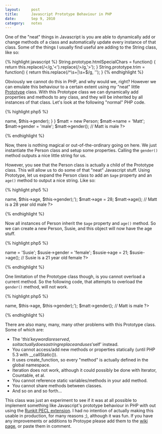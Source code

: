 ```yaml
---
layout:     post
title:      Javascript Prototype Behaviour in PHP
date:       Sep 9, 2010
category:   notes
---
```


One of the "neat" things in Javascript is you are able to dynamically add or change methods of a
class and automatically update every instance of that class. Some of the things I usually find
useful are adding to the String class, like so:

{% highlight javascript %}
String.prototype.htmlSpecialChars = function() {
    return this.replace(/\</g,'&#060;').replace(/\>/g,'&#062;');
}
String.prototype.trim = function() {
    return this.replace(/^\s+|\s+$/g, '');
}
{% endhighlight %}

Obviously we cannot do this in PHP, and why would we, right? However we can emulate this behaviour
to a certain extent using my "neat" little [Prototype](http://pastoid.com/9n+) class. With this
Prototype class we can dynamically add properties and methods to any class, and they will be
inherited by all instances of that class. Let's look at the following "normal" PHP code.

{% highlight php5 %}
<?php

class Person extends Prototype
{
    public $name;
    public $gender;

    public function gender()
    {
        printf("%s is %s\n", $this->name, $this->gender);
    }
}

$matt = new Person;
$matt->name = 'Matt';
$matt->gender = 'male';
$matt->gender();

// Matt is male

?>
{% endhighlight %}

Now, there is nothing magical or out-of-the-ordinary going on here. We just instantiate the Person
class and setup some properties. Calling the <code class="highlight php">gender()</code> method
outputs a nice little string for us.

However, you see that the Person class is actually a child of the Prototype class. This will allow
us to do some of that "neat" Javascript stuff. Using Prototype, let us expand the Person class to
add an `$age` property and an `age()` method to output a nice string. Like so:

{% highlight php5 %}
<?php

Person::add_property('age');
Person::add_method('age', 'printf("%s is a %d year old %s\n", $this->name, $this->age, $this->gender);');

$matt->age = 28;
$matt->age();

// Matt is a 28 year old male

?>
{% endhighlight %}

Now all instances of Person inherit the `$age` property and `age()` method. So we can create a new
Person, Susie, and this object will now have the age stuff.

{% highlight php5 %}
<?php

$susie = new Person;
$susie->name = 'Susie';
$susie->gender = 'female';
$susie->age = 21;
$susie->age();

// Susie is a 21 year old female

?>
{% endhighlight %}

One limitation of the Prototype class though, is you cannot overload a current method. So the
following code, that attempts to overload the <code class="highlight php">gender()</code> method,
will not work.

{% highlight php5 %}
<?php

Person::add_method('gender', 'printf("%s is a %d year old %s\n", $this->name, $this->age, $this->gender);');

$matt->gender();

// Matt is male

?>
{% endhighlight %}

There are also many, many, many other problems with this Prototype class. Some of which are:

- The '$this' keyword is reserved, so it actually does a string replace and uses '$self' instead.
- You cannot access/add new methods or properties statically (until PHP 5.3 with \_\_callStatic()).
- It uses create\_function, so every "method" is actually defined in the global namespace.
- Iteration does not work, although it could possibly be done with Iterator, Countable, et al.
- You cannot reference static variables/methods in your add method.
- You cannot share methods between classes.
- And so on and so forth...

This class was just an experiment to see if it was at all possible to implement something like
Javascript's prototype behaviour in PHP with out using the
[Runkit PECL extension](http://pecl.php.net/package/runkit). I had no intention of actually making
this usable in production, for many reasons ;), although it was fun. If you have any improvements or
additions to Protoype please add them to the [wiki page](http://mattread.org/PHPPrototype), or paste
them in comment.
